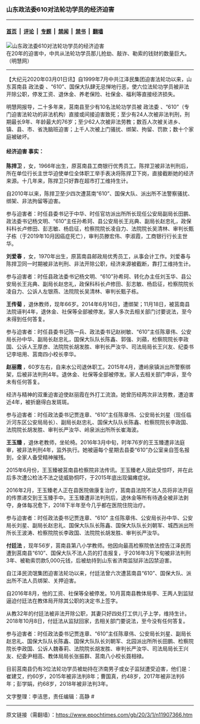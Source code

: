 ### 山东政法委610对法轮功学员的经济迫害

---

#### [首页](../../../..?n11907366) &nbsp;|&nbsp; [评论](../../../../../epoch-comment?n11907366) &nbsp;|&nbsp; [专题](../../../../../epoch-special?n11907366) &nbsp;|&nbsp; [禁闻](../../../../../epoch-news?n11907366) &nbsp;|&nbsp; [禁书](../../../../../books?n11907366) &nbsp;|&nbsp; [翻墙](https://github.com/gfw-breaker/nogfw/blob/master/README.md?n11907366)


<div><img alt="山东政法委610对法轮功学员的经济迫害" class="attachment-djy_600_400 size-djy_600_400 wp-post-image" src="https://i.epochtimes.com/assets/uploads/2020/03/2017-9-4-jingjinpohai-1-560x400-560x400-560x400.jpg"/>
<div class="caption">
 在20年的迫害中，中共从法轮功学员那儿抢劫、敲诈、勒索的钱财的数量巨大。（明慧网）
</div></div><hr/><div class="post_content" id="artbody" itemprop="articleBody">
 <!-- article content begin -->
 <p>
  【大纪元2020年03月01日讯】自1999年7月中共江泽民集团迫害法轮功以来，山东莒南县
  <ok href="https://www.epochtimes.com/gb/tag/%E6%94%BF%E6%B3%95%E5%A7%94.html">
   政法委
  </ok>
  、“610”、国保大队肆无忌惮地行恶，使六位法轮功学员被非法开除公职，停发工资、退休金、养老保险、社保金、福利等直接经济损失。
 </p>
 <p>
  明慧网报导，二十多年来，莒南县至少有10名法轮功学员被
  <ok href="https://www.epochtimes.com/gb/tag/%E6%94%BF%E6%B3%95%E5%A7%94.html">
   政法委
  </ok>
  、“610”（专门迫害法轮功的非法机构）直接或间接迫害致死；至少有24人次被非法判刑，刑期最长9年、年龄最大的76岁；至少62人次被非法劳教；数百人次被关进乡、镇、县、市、省洗脑班迫害；上千人次被上门骚扰、绑架、拘留、罚款；数十个家庭被破坏。
 </p>
 <h4>
  <ok href="https://www.epochtimes.com/gb/tag/%E7%BB%8F%E6%B5%8E%E8%BF%AB%E5%AE%B3.html">
   经济迫害
  </ok>
  事实：
 </h4>
 <p>
  <strong>
   陈捍卫
  </strong>
  ，女，1966年出生，原莒南县工商银行优秀员工。陈捍卫被非法判刑后，所在单位行长主世华迫使单位全体职工举手表决将陈捍卫下岗，直接截断她的经济来源。十几年来，陈捍卫只好靠在超市打工维持生计。
 </p>
 <p>
  自2010年以来，陈捍卫至少四次遭莒南“610”、国保大队、派出所不法警察骚扰、绑架、非法拘留等迫害。
 </p>
 <p>
  参与迫害者：时任县委书记于中华、时任官坊派出所所长现任公安局副局长田鹏、政法委书记杨文明、“610”主任孙希珂、县公安局长王兆典、副局长赵忠礼，政保科科长卢修田、彭志敏、杨启征，检察院院长凌自力、法院院长吴清林、审判长甄子栋（于2019年10月因癌症死亡），审判员滕宏伟、李淑霞，工商银行行长主世华。
 </p>
 <p>
  <strong>
   刘爱春
  </strong>
  ，女，1970年出生，原莒南县邮政局优秀员工，从事会计工作。刘爱春与陈捍卫同一时期被非法判刑、非法开除公职，经济来源被截断，靠打工维持生计。
 </p>
 <p>
  参与迫害者：时任县政法委书记杨文明、“610”孙希珂、转化办主任刘玉华、县公安局长王兆典、副局长赵忠礼，政保科科长卢修田、彭志敏、杨启征，检察院院长凌自力、公诉人左银燕、法院院长吴清林、审判长甄子栋。
 </p>
 <p>
  <strong>
   王传菊
  </strong>
  ，退休教师，现年66岁。2014年6月16日，遭绑架；11月18日，被莒南县法院诬判4年，退休金、社保等全部被停发。家人多次去相关部门讨要说法，至今未得到任何答复。
 </p>
 <p>
  参与迫害者：时任县委书记陈一兵、政法委书记赵树敏、“610”主任陈章伟、公安局长孙中华、副局长赵忠礼，国保大队队长陈鑫、郭强、刘蘋，检察院院长李政国、公诉人王厚彦、法院院长胡发胜、审判长严汝华、司法局局长王兴友、纪委书记李培用、莒南四小校长李华。
 </p>
 <p>
  <strong>
   赵丽霞
  </strong>
  ，60岁左右，自来水公司退休职工。2015年4月，遭岭泉镇派出所警察绑架，后被非法判刑4年。退休金、社保等全部被停发。家人去相关部门申诉，至今未有任何答复。
 </p>
 <p>
  经济与精神的双重迫害迫使赵丽霞在外打工流浪。她曾历经两次非法劳教，遭迫害近4年，被折磨得白发斑斑。
 </p>
 <p>
  参与迫害者：时任政法委书记贾连章、“610”主任陈章伟、公安局长刘星（现任临沂河东区公安局局长）、副局长赵忠礼、国保大队队长陈鑫、检察院院长李政国、法院院长胡发胜、审判长严汝华、岭泉派出所所长崔海波。
 </p>
 <p>
  <strong>
   王玉臻
  </strong>
  ，退休老教师，坐轮椅。2016年3月中旬，时年76岁的王玉臻遭非法庭审，被非法判刑4年，监外执行。她被逼每个星期去县委“610”办公室亲自签名报到，全家人备受精神摧残。
 </p>
 <p>
  2015年6月份，王玉臻被莒南县检察院非法传讯。王玉臻老人因此受惊吓，并在此后多次遭公检法不法之徒威胁恫吓，于2015年底出现偏瘫症状。
 </p>
 <p>
  2016年2月，王玉臻老人正在县医院做康复治疗，莒南县法院不法人员将非法开庭的传票递交到王玉臻手中。王玉臻遭非法判刑后，退休金等所有待遇全被非法剥夺，身体每况愈下，2018下半年至今几乎都在医院住院治疗。
 </p>
 <p>
  参与迫害者：时任政法委书记贾连章、“610” 主任陈章伟、公安局长孙中华、公安局长刘星、副局长赵忠礼、国保大队队长陈鑫、国保大队队长刘朝军、城西派出所所长王波涛、检察院院长李政国、法院院长胡发胜、审判长严汝华。
 </p>
 <p>
  <strong>
   付廷法
  </strong>
  ，现年56岁，莒南县第八小学教师。他因向最高检察院依法控告江泽民而遭到莒南县“610”、国保大队不法人员的打击报复，于2016年3月下旬被非法判刑3年、被勒索罚款5,000元钱，后被劫持到山东省济南监狱非法囚禁迫害。
 </p>
 <p>
  自江泽民流氓集团迫害法轮功以来，付廷法曾六次遭莒南县“610”、国保大队、派出所不法人员绑架、关押迫害。
 </p>
 <p>
  自2016年8月，他的工资、社保等全被停发。10月莒南县教体局李、王两人到监狱逼迫付廷法在教体局开除其公职的决定书上签字。
 </p>
 <p>
  从教32年的付廷法被非法开除公职，其妻只好四处打工供儿子上学，维持生计。2018年10月8日，付廷法从监狱回家，去相关部门要说法，至今没有任何答复。
 </p>
 <p>
  参与迫害者：时任政法委书记贾连章、“610”主任陈章伟、公安局长刘星、副局长赵忠礼、国保大队队长陈鑫、国保大队队长刘朝军、北园派出所所长田鹏、检察院院长李政国、公诉人魏春莉、法院院长胡发胜、审判长严汝华、司法局局长王兴友、纪委尹相高、教体局局长张振群、莒南八小校长聂相禄。
 </p>
 <p>
  目前莒南县仍有3位法轮功学员被劫持在济南男子或女子监狱遭受迫害，他们是：崔建艾，约60岁，2015年被非法判8年；曹国真，约48岁，2017年被非法判6年；彭学娟，约68岁，2018年被非法判3年。
 </p>
 <p>
  文字整理：李洁思，责任编辑：高静 #
 </p>
 <!-- article content end -->
 <div id="below_article_ad">
 </div>
</div>


---

原文链接（需翻墙）：https://www.epochtimes.com/gb/20/3/1/n11907366.htm